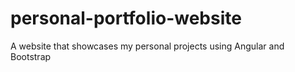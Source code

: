 # personal-portfolio-website
A website that showcases my personal projects using Angular and Bootstrap
